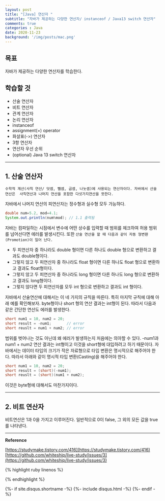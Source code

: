 ```yaml
---
layout: post
title: "[Java] 연산자 "
subtitle: "자바가 제공하는 다양한 연산자/ instanceof / Java13 switch 연산자"
comments: true
categories : Java
date: 2020-11-23
background: '/img/posts/mac.png'
---
```


## 목표

자바가 제공하는 다양한 연산자를 학습한다.   

## 학습할 것 

- 산술 연산자
- 비트 연산자
- 관계 연산자
- 논리 연산자
- instanceof
- assignment(=) operator 
- 화살표(->) 연산자
- 3항 연산자
- 연산자 우선 순위
- (optional) Java 13 switch 연산자 


- - -

## 1. 산술 연산자   

`수학적 계산(사칙 연산/ 덧셈, 뺄셈, 곱셈, 나눗셈)에 사용되는 연산자이다. 자바에서 산술 연산은 
사칙연산과 나머지 연산을 포함한 다섯가지연산을 뜻한다.`     

자바에서 나머지 연산의 피연산자는 정수형과 실수형 모두 가능하다.

```java
double num=5.2, mod=4.1;
System.out.println(num%mod); // 1.1 출력됨  
```

자바는 컴파일하는 시점에서 변수에 어떤 상수를 입력할 때 범위를 체크하여 허용 범위를 넘어선다면 
에러를 발생시킨다. 또한 `산술 연산을 할 때 다음과 같이 자동 형변환(Promotion)이 일어 난다.`   

- 두 피연산자 중 하나라도 double 형이면 다른 하나도 double 형으로 변환하고 결과도 double형이다.  
- 그렇지 않고 두 피연산자 중 하나라도 float 형이면 다른 하나도 float 형으로 변환하고 결과도 float형이다.   
- 그렇지 않고 두 피연산자 중 하나라도 long 형이면 다른 하나도 long 형으로 변환하고 결과도 long형이다.   
- 그렇지 않다면 두 피연산자를 모두 int 형으로 변환하고 결과도 int 형이다.   

자바에서 산술연산에 대해서는 이 네 가지의 규칙을 따른다. 특히 마지막 규칙에 대해 아래 예를 확인해보자. 
byte형이나 short 형의 연산 결과는 int형이 된다. 따라서 다음과 같은 간단한 연산도 에러를 발생한다.   

```java
short num1 = 10, num2 = 20;
short result = -num1;       // error
short reuslt = num1 + num2; // error
```

범위를 벗어나는 것도 아닌데 왜 에러가 발생하는지 처음에는 의아할 수 있다. -num1과 
num1 + num2 연산 결과는 int형이고 이것을 short형에 대입하려고 하기 때문이다. 
자바에서는 데이터 타입의 크기가 작은 자료형으로 타입 변환은 명시적으로 해주어야 한다. 
따라서 아래와 같이 명시적 타입 변환(Casting)을 해주어야 한다.   

```java
short num1 = 10, num2 = 20;
short result = (short)(-num1);       
short reuslt = (short)(num1 + num2); 
```

이것은 byte형에 대해서도 마찬가지이다.   

- - -

## 2. 비트 연산자   

비트연산은 1과 0을 가지고 이루어진다. 일반적으로 0이 false, 그 외의 모든 값을 true를 나타낸다.  



- - - 

**Reference**


[https://studymake.tistory.com/416](https://studymake.tistory.com/416)    
[https://github.com/whiteship/live-study/issues/3](https://github.com/whiteship/live-study/issues/3)        

{% highlight ruby linenos %}

{% endhighlight %}


{%- if site.disqus.shortname -%}
    {%- include disqus.html -%}
{%- endif -%}


